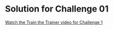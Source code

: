 # Solution for Challenge 01

[Watch the Train the Trainer video for Challenge 1](https://youtu.be/G8WBjrSNBn4)